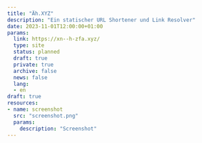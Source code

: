 ```yaml
---
title: "Äh.XYZ"
description: "Ein statischer URL Shortener und Link Resolver"
date: 2023-11-01T12:00:00+01:00
params:
  link: https://xn--h-zfa.xyz/
  type: site
  status: planned
  draft: true
  private: true
  archive: false
  news: false
  lang:
  - en
draft: true
resources:
- name: screenshot
  src: "screenshot.png"
  params:
    description: "Screenshot"
---
```

